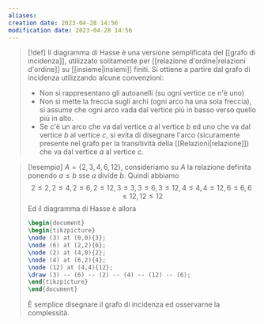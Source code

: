 ```yaml
---
aliases: 
creation date: 2023-04-28 14:56
modification date: 2023-04-28 14:56
---
```


>[!def]
>Il diagramma di Hasse è una versione semplificata del [[grafo di incidenza]], utilizzato solitamente per [[relazione d'ordine|relazioni d'ordine]] su [[insieme|insiemi]] finiti.
>Si ottiene a partire dal grafo di incidenza utilizzando alcune convenzioni:
> - Non si rappresentano gli autoanelli (su ogni vertice ce n'è uno)
> - Non si mette la freccia sugli archi (ogni arco ha una sola freccia), si assume che ogni arco vada dal vertice piú in basso verso quello piú in alto.
> - Se c'è un arco che va dal vertice $a$ al vertice $b$ ed uno che va dal vertice $b$ al vertice $c$, si evita di disegnare l'arco (sicuramente presente nel grafo per la transitività della [[Relazioni|relazione]]) che va dal vertice $a$ al vertice $c$.

>[!esempio]
>$A = \{ 2,3,4,6,12 \}$, consideriamo su $A$ la relazione definita ponendo $a \leq b$ sse $a$ divide $b$. Quindi abbiamo $$2 \leq 2, 2 \leq 4, 2 \leq 6, 2 \leq 12,3 \leq 3, 3 \leq 6, 3 \leq 12,4 \leq 4, 4 \leq 12, 6 \leq 6, 6 \leq 12, 12 \leq 12$$
>Ed il diagramma di Hasse è allora
> ```tikz
>\begin{document}
>\begin{tikzpicture}
>\node (3) at (0,0){3};
>\node (6) at (2,2){6};
>\node (2) at (4,0){2};
>\node (4) at (6,2){4};
>\node (12) at (4,4){12};
>\draw (3) -- (6) -- (2) -- (4) -- (12) -- (6);
>\end{tikzpicture}
>\end{document}
>```
>È semplice disegnare il grafo di incidenza ed osservarne la complessità.


